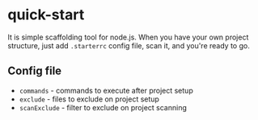 # quick-start

It is simple scaffolding tool for node.js. When you have your own project structure, just add `.starterrc` config file, scan it, and you're ready to go.

## Config file

* `commands` - commands to execute after project setup
* `exclude` - files to exclude on project setup
* `scanExclude` - filter to exclude on project scanning